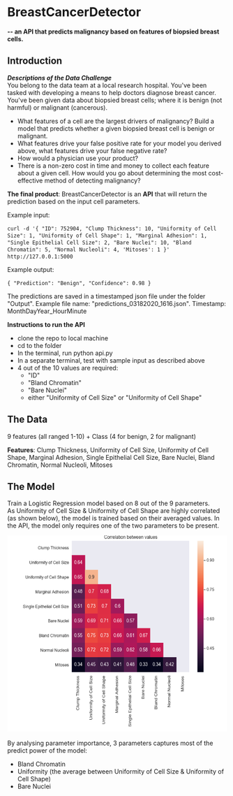 # BreastCancerDetector 
**-- an API that predicts malignancy based on features of biopsied breast cells.**

## Introduction 
***Descriptions of the Data Challenge*** <br>
You belong to the data team at a local research hospital. You've been tasked with developing a means to help doctors diagnose breast cancer. You've been given data about biopsied breast cells; where it is benign (not harmful) or malignant (cancerous).

- What features of a cell are the largest drivers of malignancy? Build a model that predicts whether a given biopsied breast cell is benign or malignant.
- What features drive your false positive rate for your model you derived above, what features drive your false negative rate? 
- How would a physician use your product?
- There is a non-zero cost in time and money to collect each feature about a given cell. How would you go about determining the most cost-effective method of detecting malignancy?

**The final product**:
BreastCancerDetector is an **API** that will return the prediction based on the input cell parameters. 

Example input: 
```
curl -d '{ "ID": 752904, "Clump Thickness": 10, "Uniformity of Cell Size": 1, "Uniformity of Cell Shape": 1, "Marginal Adhesion": 1, "Single Epithelial Cell Size": 2, "Bare Nuclei": 10, "Bland Chromatin": 5, "Normal Nucleoli": 4, 'Mitoses': 1 }' http://127.0.0.1:5000
```
Example output: 
```
{ "Prediction": "Benign", "Confidence": 0.98 }
```
The predictions are saved in a timestamped json file under the folder "Output". 
Example file name: "predictions_03182020_1616.json". Timestamp: MonthDayYear_HourMinute

**Instructions to run the API**
* clone the repo to local machine
* cd to the folder
* In the terminal, run python api.py
* In a separate terminal, test with sample input as described above
* 4 out of the 10 values are required: 
  - "ID"
  - "Bland Chromatin"
  - "Bare Nuclei"
  - either "Uniformity of Cell Size" or "Uniformity of Cell Shape"

## The Data
9 features (all ranged 1-10) + Class (4 for benign, 2 for malignant)

**Features**: Clump Thickness, Uniformity of Cell Size, Uniformity of Cell Shape, Marginal Adhesion, Single Epithelial Cell Size, Bare Nuclei, Bland Chromatin, Normal Nucleoli, Mitoses

## The Model
Train a Logistic Regression model based on 8 out of the 9 parameters. <br> 
As Uniformity of Cell Size & Uniformity of Cell Shape are highly correlated (as shown below), the model is trained based on their averaged values. In the API, the model only requires one of the two parameters to be present. 
<p align="center">
    <img src="/Fig/Correlation.png" width="600" height="450" />
</p> 


By analysing parameter importance, 3 parameters captures most of the predict power of the model: 
- Bland Chromatin
- Uniformity (the average between Uniformity of Cell Size & Uniformity of Cell Shape)
- Bare Nuclei



